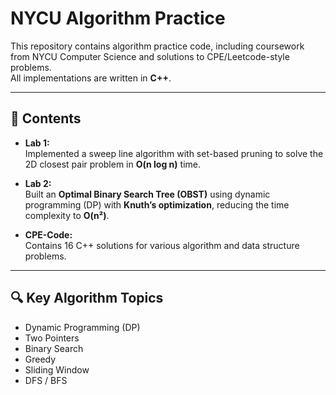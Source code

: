 # NYCU Algorithm Practice

This repository contains algorithm practice code, including coursework from NYCU Computer Science and solutions to CPE/Leetcode-style problems.  
All implementations are written in **C++**.

---

## 📂 Contents

- **Lab 1:**  
  Implemented a sweep line algorithm with set-based pruning to solve the 2D closest pair problem in **O(n log n)** time.

- **Lab 2:**  
  Built an **Optimal Binary Search Tree (OBST)** using dynamic programming (DP) with **Knuth’s optimization**, reducing the time complexity to **O(n²)**.

- **CPE-Code:**  
  Contains 16 C++ solutions for various algorithm and data structure problems.

---

## 🔍 Key Algorithm Topics

- Dynamic Programming (DP)
- Two Pointers
- Binary Search
- Greedy
- Sliding Window
- DFS / BFS
